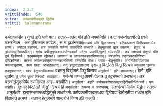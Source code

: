 ```yaml
---
index:  2.3.8
vrittiindex:  540
sutra:  कर्मप्रवचनीययुक्ते द्वितीया
vritti:  balamanorama 
---
```


कर्मप्रवचनीय। युक्ते इति भावे क्तः। तदाह--एतेन योगे इति जपमन्विति। कदा पर्जन्योऽवर्षदिति प्रश्ने उत्तरमिदम्। अत्र वृष्टिकाल उपदेश्यः, स च दुर्ज्ञानत्वात्`शाखाग्रं प्रति द्विकलश्चन्द्र' इतिवत्प्रज्ञानं किंचिदवलम्ब्यैव ज्ञाप्यः। जपोऽत्र प्रज्ञानम्, तत्र जपकाले पर्जन्यः प्रावर्षदिति संभवति। हेतुभूतजपो ह्यत्र लक्षणम्। हेतुत्वं च पूर्वकालवृत्तित्वघटितम्। एवंच वर्षहेतुभूतवरुणजपोत्तरकाले पर्जन्यः प्रावर्षदित्युत्तरं पर्यवस्यति। तत्र लक्षणत्वं हेतुत्त्वं चेति द्वयं द्वितीयार्थः। तदुभयमनुना द्योत्यते। लक्षणत्वं च ज्ञानजनकज्ञानविषयत्वम्। जपज्ञानेन तदुत्तरकालविशिष्टा वृष्टिर्ज्ञाप्यते। ततस्च जपात्मकहेतुज्ञानजन्यज्ञानविषयो वर्षणमिति बोधः। तदाह--हेतुभूतेति। अनभिहिताधिकारान्न पर्जन्यात्तृतीया, तस्य तिङा अभिहितत्वात्। ननु हेतुत्वाऽविवक्षायां `वृक्षमनु विद्योतते विद्यु'दित्यत्र `अनुर्लक्षणे'इत्यत्र तदनुपादानात्। एवंच हेतुत्वाऽविवक्षायां `वक्षमनु विद्योतते विद्यु'दित्यत्र `अनुर्लक्षणे' इति सावकाशम्। `हेतौ' इति तृतीया तु `धनेन कुल'मित्यादौ सावकाशा। `पर्जन्यो जपमनु प्रावर्ष'दित्यत्र तु तदुभयमपि प्रसक्तम्। तत्र परत्वाद्धेतुतृतीयैव स्यादित्यत आह--परापीति। `अनुर्लक्षणे' #इति कर्मप्रवचनीयत्वप्रयुक्तद्वितीयाविधिनेत्यर्थः। पुनः संज्ञेति। `वृक्षमनु विद्योतते विद्यु' दित्यत्र हि `अनुर्लक्षणे' इत्यस्य न प्रयोजनम्, `लक्षणेत्थ'मित्येव सिद्धेः। ततश्च `अनुर्लक्षणे' इत्यारम्भसामर्थ्याद्धेतुभूते लक्षणेऽनोः कर्मप्रवचनीयत्वलब्धया द्वितीयया हेतौतृतीया बाध्यत इति विज्ञायते इत्यर्थः। ततश्च हेतुत्वमपि शाब्दबोधे विषय इति फलति।

